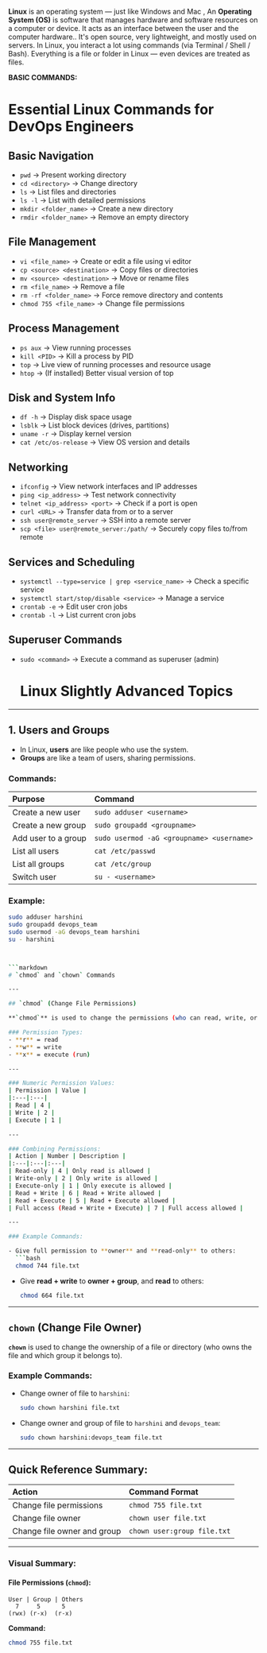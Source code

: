 **Linux** is an operating system — just like Windows and Mac , An **Operating System (OS)** is software that manages hardware and software resources on a computer or device. It acts as an interface between the user and the computer hardware..
It's open source, very lightweight, and mostly used on servers.
In Linux, you interact a lot using commands (via Terminal / Shell / Bash).
Everything is a file or folder in Linux — even devices are treated as files.

**BASIC COMMANDS:** 



# Essential Linux Commands for DevOps Engineers

## Basic Navigation
- `pwd` → Present working directory
- `cd <directory>` → Change directory
- `ls` → List files and directories
- `ls -l` → List with detailed permissions
- `mkdir <folder_name>` → Create a new directory
- `rmdir <folder_name>` → Remove an empty directory

## File Management
- `vi <file_name>` → Create or edit a file using vi editor
- `cp <source> <destination>` → Copy files or directories
- `mv <source> <destination>` → Move or rename files
- `rm <file_name>` → Remove a file
- `rm -rf <folder_name>` → Force remove directory and contents
- `chmod 755 <file_name>` → Change file permissions

## Process Management
- `ps aux` → View running processes
- `kill <PID>` → Kill a process by PID
- `top` → Live view of running processes and resource usage
- `htop` → (If installed) Better visual version of top

## Disk and System Info
- `df -h` → Display disk space usage
- `lsblk` → List block devices (drives, partitions)
- `uname -r` → Display kernel version
- `cat /etc/os-release` → View OS version and details

## Networking
- `ifconfig` → View network interfaces and IP addresses
- `ping <ip_address>` → Test network connectivity
- `telnet <ip_address> <port>` → Check if a port is open
- `curl <URL>` → Transfer data from or to a server
- `ssh user@remote_server` → SSH into a remote server
- `scp <file> user@remote_server:/path/` → Securely copy files to/from remote

## Services and Scheduling
- `systemctl --type=service | grep <service_name>` → Check a specific service
- `systemctl start/stop/disable <service>` → Manage a service
- `crontab -e` → Edit user cron jobs
- `crontab -l` → List current cron jobs

## Superuser Commands
- `sudo <command>` → Execute a command as superuser (admin)

  # Linux Slightly Advanced Topics

---

## 1. Users and Groups

- In Linux, **users** are like people who use the system.
- **Groups** are like a team of users, sharing permissions.

### Commands:

| Purpose | Command |
|:---|:---|
| Create a new user | `sudo adduser <username>` |
| Create a new group | `sudo groupadd <groupname>` |
| Add user to a group | `sudo usermod -aG <groupname> <username>` |
| List all users | `cat /etc/passwd` |
| List all groups | `cat /etc/group` |
| Switch user | `su - <username>` |

### Example:
```bash
sudo adduser harshini
sudo groupadd devops_team
sudo usermod -aG devops_team harshini
su - harshini



```markdown
# `chmod` and `chown` Commands 

---

## `chmod` (Change File Permissions)

**`chmod`** is used to change the permissions (who can read, write, or execute) of a file or directory.

### Permission Types:
- **r** = read
- **w** = write
- **x** = execute (run)

---

### Numeric Permission Values:
| Permission | Value |
|:---|:---|
| Read | 4 |
| Write | 2 |
| Execute | 1 |

---

### Combining Permissions:
| Action | Number | Description |
|:---|:---|:---|
| Read-only | 4 | Only read is allowed |
| Write-only | 2 | Only write is allowed |
| Execute-only | 1 | Only execute is allowed |
| Read + Write | 6 | Read + Write allowed |
| Read + Execute | 5 | Read + Execute allowed |
| Full access (Read + Write + Execute) | 7 | Full access allowed |

---

### Example Commands:

- Give full permission to **owner** and **read-only** to others:
  ```bash
  chmod 744 file.txt
  ```

- Give **read + write** to **owner + group**, and **read** to others:
  ```bash
  chmod 664 file.txt
  ```

---

## `chown` (Change File Owner)

**`chown`** is used to change the ownership of a file or directory (who owns the file and which group it belongs to).

### Example Commands:

- Change owner of file to `harshini`:
  ```bash
  sudo chown harshini file.txt
  ```

- Change owner and group of file to `harshini` and `devops_team`:
  ```bash
  sudo chown harshini:devops_team file.txt
  ```

---

## Quick Reference Summary:

| Action | Command Format |
|:---|:---|
| Change file permissions | `chmod 755 file.txt` |
| Change file owner | `chown user file.txt` |
| Change file owner and group | `chown user:group file.txt` |

---

### Visual Summary:

#### File Permissions (`chmod`):

```
User | Group | Others
  7     5      5
(rwx) (r-x)  (r-x)
```

**Command:**
```bash
chmod 755 file.txt
```

